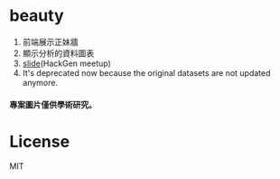 # beauty
1. 前端展示正妹牆
2. 顯示分析的資料圖表
3. [slide](http://slides.com/peter279k/deck-1#/)(HackGen meetup)
4. It's deprecated now because the original datasets are not updated anymore.

#### 專案圖片僅供學術研究。

# License

MIT
